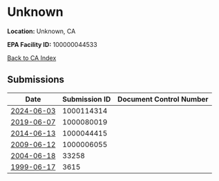 # Unknown

**Location:** Unknown, CA

**EPA Facility ID:** 100000044533

[Back to CA Index](../../index.md)

## Submissions

| Date | Submission ID | Document Control Number |
|------|--------------|-------------------------|
| [2024-06-03](submissions/1000114314.md) | 1000114314 |  |
| [2019-06-07](submissions/1000080019.md) | 1000080019 |  |
| [2014-06-13](submissions/1000044415.md) | 1000044415 |  |
| [2009-06-12](submissions/1000006055.md) | 1000006055 |  |
| [2004-06-18](submissions/33258.md) | 33258 |  |
| [1999-06-17](submissions/3615.md) | 3615 |  |
